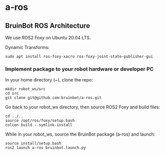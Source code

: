 # a-ros

## BruinBot ROS Architecture
We use ROS2 Foxy on Ubuntu 20.04 LTS.

Dynamic Transforms:
```
sudo apt install ros-foxy-xacro ros-foxy-joint-state-publisher-gui
```

### Implement package to your robot hardware or developer PC

In your home directory (~), clone the repo:
```
mkdir robot_ws/src
cd src
git clone git@github.com:bruinbot/a-ros.git
```

Go back to your robot_ws directory, then source ROS2 Foxy and build files:
```
cd ../..
source /opt/ros/foxy/setup.bash
colcon build --symlink-install
```

While in your robot_ws, source the BruinBot package (a-ros) and launch:
```
source install/setup.bash
ros2 launch a-ros bruinbot.launch.py
```
